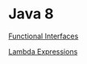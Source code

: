 # Java 8

[Functional Interfaces](https://github.com/eMahtab/java/tree/main/Java-8/functional-interfaces)

[Lambda Expressions](https://github.com/eMahtab/java/tree/main/Java-8/lambda-expressions)
